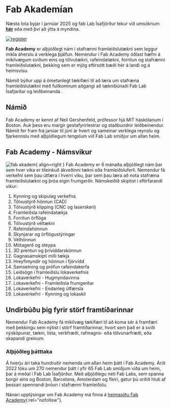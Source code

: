 # Fab Akademían

Næsta lota byjar í jarnúar 2025 og fab Lab Ísafjörður tekur við umsóknum **[hér](https://form.jotform.com/FabAcademy/2025-student-registration-form)** eða með því að ýtta á myndina.

[![register](https://fabacademy.org/assets/img/students_2025.5aa4ebed.png)](https://form.jotform.com/FabAcademy/2025-student-registration-form)



**Fab Academy** er alþjóðlegt nám í stafrænni framleiðslutækni sem leggur mikla áherslu á verklega þjálfun. Nemendur í Fab Academy öðlast hæfni á mikilvægum sviðum eins og tölvutækni, rafeindatækni, forritun og stafrænni framleiðslutækni, þekking sem er mjög eftirsótt bæði hér á landi og á heimsvísu.

Námið býður upp á ómetanlegt tækifæri til að læra um stafræna framleiðslutækni með fullkomnum aðgangi að tæknibúnaði Fab Lab Ísafjarðar og leiðbeinanda
.

## Námið

Fab Academy er kennt af Neil Gershenfeld, prófessor hjá MIT háskólanum í Boston. Auk þess eru margir gestafyrirlestrar og staðbundnir leiðbeinendur. Námið fer fram frá janúar til júní ár hvert og sameinar verklega reynslu og fjarkennslu með alþjóðlegum tengslum við Fab Lab smiðjur um allan heim.

## Fab Academy - Námsvikur

![fab akadem](https://img.evbuc.com/https%3A%2F%2Fcdn.evbuc.com%2Fimages%2F860714989%2F367285298211%2F1%2Foriginal.20240927-050223?crop=focalpoint&fit=crop&w=1000&auto=format%2Ccompress&q=75&sharp=10&fp-x=0.119318181818&fp-y=0.612132352941&s=af84f38030bc2de9f23daf723735958c){ align=right }
Fab Academy er 6 mánaða alþjóðlegt nám þar sem hver vika er tileinkuð ákveðinni tækni eða framleiðsluferli. Nemendur fá verkefni sem þau útfæra í hverri viku, þar sem þau læra að nota stafræna framleiðslutækni og þróa eigin frumgerðir. Námskeiðið skiptist í eftirfarandi vikur:

1. Kynning og skipulag verkefna
2. Tölvustýrð hönnun (CAD)
3. Tölvustýrð klipping (CNC og laserskeri)
4. Framleiðsla rafeindatækja
5. Forritun örflöga
6. Tölvustýrð véltækni
7. Rafeindahönnun
8. Skynjarar og örflögustýringar
9. Vélhönnun
10. Mótagerð og steypa
11. 3D prentun og þrívíddarskönnun
12. Gagnasamskipti milli tækja
13. Hreyfimyndir og hönnun í fjórvídd
14. Samsetning og prófun rafeindakerfa
15. Leiðsögn í framleiðslu lokaverkefnis
16. Lokaverkefni - Hugmyndavinna
17. Lokaverkefni - Framleiðsla frumgerðar
18. Lokaverkefni - Endanleg útfærsla
19. Lokaverkefni - Kynning og lokaskil

## Undirbúðu þig fyrir störf framtíðarinnar

Nemendur Fab Academy fá mikilvæg tækifæri til að koma sér á framfæri með þekkingu sem nýtist í störf framtíðarinnar, hvort sem það er á sviði nýsköpunar, tækni, lista, verkfræði, rafmagns- eða tölvunarfræði, eða skapandi greinum.

### Alþjóðleg þátttaka

Á hverju ári taka hundruðir nemenda um allan heim þátt í Fab Academy. Árið 2022 tóku um 270 nemendur þátt í yfir 65 Fab Lab smiðjum víða um heim, þar á meðal í Fab Lab Ísafjörður. Með alþjóðlegu neti Fab Labs, sem spanna borgir eins og Boston, Barcelona, Amsterdam og fleiri, getur þú orðið hluti af þessari spennandi þróun í stafrænni framleiðslu.

Nánari upplýsingar um Fab Academy má finna á [heimasíðu Fab Academy](http://fabacademy.org/){:rel="nofollow"}.
